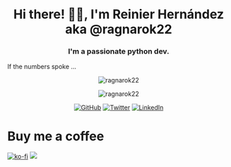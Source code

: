 <h1 align="center">Hi there! 👋🏻, I'm Reinier Hernández aka @ragnarok22</h1>
<h3 align="center">I'm a passionate python dev.</h3>
<p>If the numbers spoke ...</p>
<p align="center"> <img src="https://github-readme-stats.vercel.app/api?username=ragnarok22&count_private=true&show_icons=true" alt="ragnarok22" /></p>
<p align="center"> <img src="https://github-profile-trophy.vercel.app/?username=ragnarok22&column=3" alt="ragnarok22" /> </p>
<p align="center">
  <a href="https://github.com/ragnarok22"><img src="https://img.shields.io/github/followers/ragnarok22.svg?label=GitHub&style=social" alt="GitHub"></a>
  <a href="https://twitter.com/RagnarokReinier"><img src="https://img.shields.io/twitter/follow/RagnarokReinier?label=Twitter&style=social" alt="Twitter"></a>
  <a href="https://www.linkedin.com/in/reinier-ragnarok/"><img src="https://img.shields.io/badge/LinkedIn--_.svg?style=social&logo=linkedin" alt="LinkedIn"></a>
</p>

<h1>Buy me a coffee</h1>

[![ko-fi](https://ko-fi.com/img/githubbutton_sm.svg)](https://ko-fi.com/S6S55RTZV)
![](https://hit.yhype.me/github/profile?user_id=8838803)
